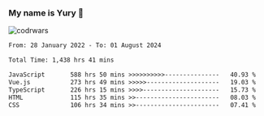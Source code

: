 ### My name is Yury 👋 
![codrwars](https://www.codewars.com/users/litury/badges/micro) 


<!--START_SECTION:waka-->

```txt
From: 28 January 2022 - To: 01 August 2024

Total Time: 1,438 hrs 41 mins

JavaScript       588 hrs 50 mins >>>>>>>>>>---------------   40.93 %
Vue.js           273 hrs 49 mins >>>>>--------------------   19.03 %
TypeScript       226 hrs 15 mins >>>>---------------------   15.73 %
HTML             115 hrs 35 mins >>-----------------------   08.03 %
CSS              106 hrs 34 mins >>-----------------------   07.41 %
```

<!--END_SECTION:waka-->

